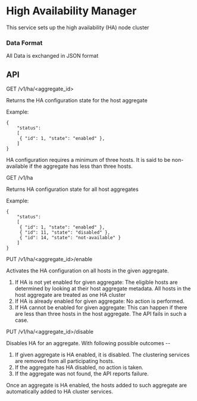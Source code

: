 # High Availability Manager #
This service sets up the high availability (HA) node cluster

### Data Format ###
All Data is exchanged in JSON format

## API ##
GET /v1/ha/<aggregate_id>

Returns the HA configuration state for the host aggregate

Example:
```
{
    "status":
    [
     { "id": 1, "state": "enabled" },
    ]
}
```

HA configuration requires a minimum of three hosts. It is said to be
non-available if the aggregate has less than three hosts.

GET /v1/ha

Returns HA configuration state for all host aggregates

Example:
```
{
    "status":
    [
     { "id": 1, "state": "enabled" },
     { "id": 11, "state": "disabled" },
     { "id": 14, "state": "not-available" }
    ]
}
```


PUT /v1/ha/<aggregate_id>/enable

Activates the HA configuration on all hosts in the given aggregate.
1. If HA is not yet enabled for given aggregate:  The eligible hosts are determined by looking at their
host aggregate metadata. All hosts in the host aggregate are treated as one HA cluster
2. If HA is already enabled for given aggregate: No action is performed.
3. If HA cannot be enabled for given aggregate: This can happen if there are
less than three hosts in the host aggregate. The API fails in such a case.

PUT /v1/ha/<aggregate_id>/disable

Disables HA for an aggregate. With following possible outcomes --
1. If given aggregate is HA enabled, it is disabled. The clustering
services are removed from all participating hosts.
2. If the aggregate has HA disabled, no action is taken.
3. If the aggregate was not found, the API reports failure.

Once an aggregate is HA enabled, the hosts added to such aggregate
are automatically added to HA cluster services.





